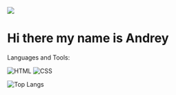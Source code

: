 ![](https://avatars.mds.yandex.net/i?id=9108f8f00251d153083bec9dea218271-5221937-images-thumbs&n=13)
<h1>Hi there my name is Andrey</h1>

Languages and Tools:


![HTML](https://img.shields.io/badge/HTML5-0B0A0C?style=for-the-badge&logo=html5&logoColor=white)
![CSS](https://img.shields.io/badge/CSS3-0B0A0C?style=for-the-badge&logo=css3&logoColor=white)

![Top Langs](https://github-readme-stats.vercel.app/api/top-langs/?username=aanddi&theme=dark&show_icons=true)
